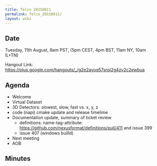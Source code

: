 ```yaml
---
title: Telco 20150811
permalink: Telco_20150811/
layout: wiki
---
```


Date
----

Tuesday, 11th August, 8am PST, (5pm CEST, 4pm BST, 11am NY, 10am IL+TN)

Hangout Link:
<https://plus.google.com/hangouts/_/g2e2ayoq57srpi2g4zv2c2ewbua>

Agenda
------

-   Welcome
-   Virtual Dataset
-   3D Detectors: slowest, slow, fast vs. x, y, z
-   code (napi) cmake update and release timelime
-   Documentation update, summary of ticket review
    -   definitions: name-tag-attribute:
        <https://github.com/nexusformat/definitions/pull/411> and issue
        399
    -   issue 407 (windows builld)
-   Next meeting
-   AOB

Minutes
-------
